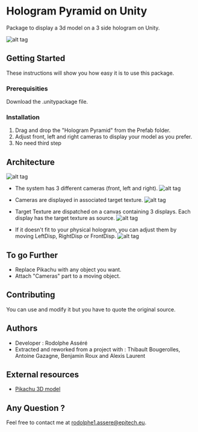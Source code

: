 <snippet>
  
# Hologram Pyramid on Unity

Package to display a 3d model on a 3 side hologram on Unity.

![alt tag](https://github.com/Jakeur/hologram_pyramid/blob/master/images/dragon_front.jpeg?raw=true)

## Getting Started

These instructions will show you how easy it is to use this package.

### Prerequisities

Download the .unitypackage file.

### Installation

1. Drag and drop the "Hologram Pyramid" from the Prefab folder.
2. Adjust front, left and right cameras to display your model as you prefer.
3. No need third step

## Architecture

![alt tag](https://github.com/Jakeur/hologram_pyramid/blob/master/images/architecture.png?raw=true)

* The system has 3 different cameras (front, left and right).
![alt tag](https://github.com/Jakeur/hologram_pyramid/blob/master/images/three_cameras.png?raw=true)


* Cameras are displayed in associated target texture.
![alt tag](https://github.com/Jakeur/hologram_pyramid/blob/master/images/target_texture.png?raw=true)


* Target Texture are dispatched on a canvas containing 3 displays. Each display has the target texture as source.
![alt tag](https://github.com/Jakeur/hologram_pyramid/blob/master/images/display.png?raw=true)


* If it doesn't fit to your physical hologram, you can adjust them by moving LeftDisp, RightDisp or FrontDisp.
![alt tag](https://github.com/Jakeur/hologram_pyramid/blob/master/images/fit_to_screen.png?raw=true)

## To go Further

* Replace Pikachu with any object you want.
* Attach "Cameras" part to a moving object.

## Contributing

You can use and modify it but you have to quote the original source.

## Authors

* Developer : Rodolphe Asséré
* Extracted and reworked from a project with : Thibault Bougerolles, Antoine Gazagne, Benjamin Roux and Alexis Laurent

## External resources

* [Pikachu 3D model]( https://github.com/hieuqdo/cs583pokemonfighter/blob/master/3D%20Game/3D%20Game/3D%20GameContent/Models/Pikachu.FBX)

## Any Question ?

Feel free to contact me at [rodolphe1.assere@epitech.eu](mailto:rodolphe1.assere@epitech.eu).

</snippet>
